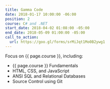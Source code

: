 ```yaml
---
title: Gamma Code
date: 2018-01-17 10:00:00 -06:00
position: 2
course: C# and .NET
start_date: 2018-04-02 01:08:00 -05:00
end_date: 2018-05-09 01:00:00 -05:00
call_to_action:
  url: https://goo.gl/forms/srMiJqt1Mo0B2ywg1
---
```


Focus on {{ page.course }}, including:

* {{ page.course }} Fundamentals
* HTML, CSS, and JavaScript
* ANSI SQL and Relational Databases
* Source Control using Git
